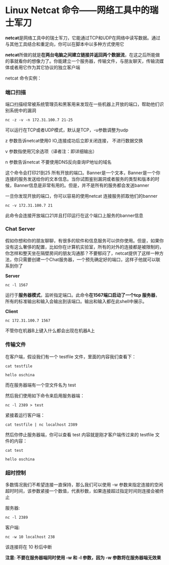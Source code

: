 # Linux Netcat 命令——网络工具中的瑞士军刀 

**netcat**是网络工具中的瑞士军刀，它能通过TCP和UDP在网络中读写数据。通过与其他工具结合和重定向，你可以在脚本中以多种方式使用它

**netcat**所做的就是**在两台电脑之间建立链接并返回两个数据流**，在这之后所能做的事就看你的想像力了。你能建立一个服务器，传输文件，与朋友聊天，传输流媒体或者用它作为其它协议的独立客户端

netcat 命令实例：

### 端口扫描

端口扫描经常被系统管理员和黑客用来发现在一些机器上开放的端口，帮助他们识别系统中的漏洞

```
nc -z -v -n 172.31.100.7 21-25
```

可以运行在TCP或者UDP模式，默认是TCP，-u参数调整为udp

z 参数告诉netcat使用0 IO,连接成功后立即关闭连接， 不进行数据交换

v 参数指使用冗余选项（译者注：即详细输出）

n 参数告诉netcat 不要使用DNS反向查询IP地址的域名

这个命令会打印21到25 所有开放的端口。Banner是一个文本，Banner是一个你连接的服务发送给你的文本信息。当你试图鉴别漏洞或者服务的类型和版本的时候，Banner信息是非常有用的。但是，并不是所有的服务都会发送banner

一旦你发现开放的端口，你可以容易的使用netcat 连接服务抓取他们的banner

```
nc -v 172.31.100.7 21
```

此命令会连接开放端口21并且打印运行在这个端口上服务的banner信息

### Chat Server

假如你想和你的朋友聊聊，有很多的软件和信息服务可以供你使用。但是，如果你没有这么奢侈的配置，比如你在计算机实验室，所有的对外的连接都是被限制的，你怎样和整天坐在隔壁房间的朋友沟通那？不要郁闷了，netcat提供了这样一种方法，你只需要创建一个Chat服务器，一个预先确定好的端口，这样子他就可以联系到你了

**Server**

```
nc -l 1567
```

运行于**服务器模式**，监听指定端口。此命令**在1567端口启动了一个tcp 服务器**，所有的标准输出和输入会输出到该端口。输出和输入都在此shell中展示。

**Client**

```
nc 172.31.100.7 1567
```

不管你在机器B上键入什么都会出现在机器A上

### 传输文件

在客户端，假设我们有一个 testfile 文件，里面的内容我们查看下：

```
cat testfile
```

```
hello oschina
```

而在服务器端有一个空文件名为 test

然后我们使用如下命令来启用服务器端：

```
nc -l 2389 > test
```

紧接着运行客户端：

```
cat testfile | nc localhost 2389
```

然后你停止服务器端，你可以查看 test 内容就是刚才客户端传过来的 testfile 文件的内容：

```
cat test
```

```
hello oschina
```

### 超时控制

多数情况我们不希望连接一直保持，那么我们可以使用 -w 参数来指定连接的空闲超时时间，该参数紧接一个数值，代表秒数，如果连接超过指定时间则连接会被终止

服务器:

```
nc -l 2389
```

客户端:

```
nc -w 10 localhost 238
```

该连接将在 10 秒后中断

**注意: 不要在服务器端同时使用 -w 和 -l 参数，因为 -w 参数将在服务器端无效果**













































